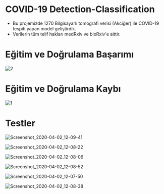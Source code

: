 # COVID-19 Detection-Classification 

* Bu projemizde 1270 Bilgisayarlı tomografi verisi (Akciğer) ile COVID-19 tespiti yapan model geliştirdik.
* Verilerin tüm telif hakları medRxiv ve bioRxiv'e aittir.

# Eğitim ve Doğrulama Başarımı

![2](https://user-images.githubusercontent.com/54184905/78245375-0ac6df80-74f0-11ea-95df-b7b3b45d282b.PNG)


# Eğitim ve Doğrulama Kaybı

![1](https://user-images.githubusercontent.com/54184905/78245372-0995b280-74f0-11ea-8405-363135d3050e.PNG)


# Testler

![Screenshot_2020-04-02_12-09-41](https://user-images.githubusercontent.com/54184905/78245484-3a75e780-74f0-11ea-8ed0-67468e183df5.png) 

![Screenshot_2020-04-02_12-08-22](https://user-images.githubusercontent.com/54184905/78245488-3c3fab00-74f0-11ea-99c4-953ff99cfc3f.png)

![Screenshot_2020-04-02_12-08-06](https://user-images.githubusercontent.com/54184905/78245534-4c578a80-74f0-11ea-9434-2fd187385877.png)

![Screenshot_2020-04-02_12-08-52](https://user-images.githubusercontent.com/54184905/78245537-4cf02100-74f0-11ea-9846-2e63f3b586d0.png)

![Screenshot_2020-04-02_12-07-50](https://user-images.githubusercontent.com/54184905/78245510-43ff4f80-74f0-11ea-87bc-a152e3e639e0.png)

![Screenshot_2020-04-02_12-08-38](https://user-images.githubusercontent.com/54184905/78245517-45c91300-74f0-11ea-85fe-c4fff812b8d3.png)

